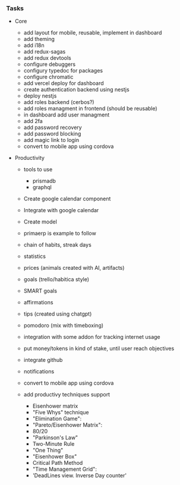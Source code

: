 ### Tasks
 - Core
    
    - add layout for mobile, reusable, implement in dashboard
    - add theming
    - add i18n
    - add redux-sagas
    - add redux devtools
    - configure debuggers
    - configury typedoc for packages
    - configure chromatic
    - add vercel deploy for dashboard
    - create authentication backend using nestjs
    - deploy nestjs
    - add roles backend (cerbos?)
    - add roles managment in frontend (should be reusable)
    - in dashboard add user managment
    - add 2fa
    - add password recovery
    - add password blocking
    - add magic link to login
    - convert to mobile app using cordova

- Productivity
    - tools to use
        - prismadb
        - graphql
    - Create google calendar component
    - Integrate with google calendar
    - Create model
    - primaerp is example to follow
    - chain of habits, streak days
    - statistics
    - prices (animals created with AI, artifacts)
    - goals (trello/habitica style)
    - SMART goals
    - affirmations
    - tips (created using chatgpt)
    - pomodoro (mix with timeboxing)
    - integration with some addon for tracking internet usage
    - put money/tokens in kind of stake, until user reach objectives
    - integrate github
    - notifications
    - convert to mobile app using cordova

    - add productivy techniques support
        - Eisenhower matrix
        - "Five Whys" technique
        - "Elimination Game":
        - "Pareto/Eisenhower Matrix":
        - 80/20
        - "Parkinson's Law"
        - Two-Minute Rule
        - "One Thing"
        -  "Eisenhower Box"
        - Critical Path Method
        - "Time Management Grid":
        - 'DeadLines view. Inverse Day counter'










